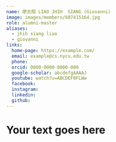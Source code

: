 ```yaml
---
name: 廖志翔 LIAO JHIH  SIANG (Giovanni) 
image: images/members/607415164.jpg 
role: alumni-master
aliases:
  - jhih siang liao
  - giovanni
links:
  home-page: https://example.com/
  email: example@cs.nycu.edu.tw
  phone: 
  orcid: 0000-0000-0000-000
  google-scholar: abcdefgAAAAJ
  youtube: watch?v=ABCDEF0FLWw
  facebook:
  instagram:
  linkedin:
  github:
---
```

# Your text goes here
